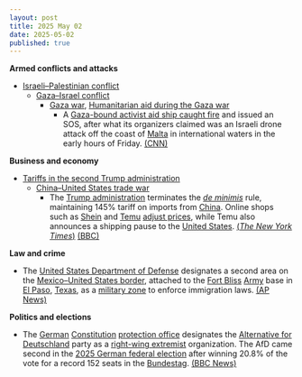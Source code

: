```yaml
---
layout: post
title: 2025 May 02
date: 2025-05-02
published: true
---
```



**Armed conflicts and attacks**

* [Israeli–Palestinian conflict](https://en.wikipedia.org/wiki/Israeli%E2%80%93Palestinian_conflict "Israeli–Palestinian conflict")
  + [Gaza–Israel conflict](https://en.wikipedia.org/wiki/Gaza%E2%80%93Israel_conflict "Gaza–Israel conflict")
    - [Gaza war](https://en.wikipedia.org/wiki/Gaza_war "Gaza war"), [Humanitarian aid during the Gaza war](https://en.wikipedia.org/wiki/Humanitarian_aid_during_the_Gaza_war "Humanitarian aid during the Gaza war")
      * A [Gaza-bound activist aid ship caught fire](https://en.wikipedia.org/wiki/Gaza_Freedom_Flotilla_Incident "Gaza Freedom Flotilla Incident") and issued an SOS, after what its organizers claimed was an Israeli drone attack off the coast of [Malta](https://en.wikipedia.org/wiki/Malta "Malta") in international waters in the early hours of Friday. [(CNN)](https://edition.cnn.com/2025/05/02/europe/gaza-flotilla-ship-sos-intl-hkn)

**Business and economy**

* [Tariffs in the second Trump administration](https://en.wikipedia.org/wiki/Tariffs_in_the_second_Trump_administration "Tariffs in the second Trump administration")
  + [China–United States trade war](https://en.wikipedia.org/wiki/China%E2%80%93United_States_trade_war "China–United States trade war")
    - The [Trump administration](https://en.wikipedia.org/wiki/Second_Trump_administration "Second Trump administration") terminates the *[de minimis](https://en.wikipedia.org/wiki/De_minimis "De minimis")* rule, maintaining 145% tariff on imports from [China](https://en.wikipedia.org/wiki/China "China"). Online shops such as [Shein](https://en.wikipedia.org/wiki/Shein "Shein") and [Temu](https://en.wikipedia.org/wiki/Temu "Temu") [adjust prices](https://en.wikipedia.org/wiki/Purchase_price_adjustment "Purchase price adjustment"), while Temu also announces a shipping pause to the [United States](https://en.wikipedia.org/wiki/United_States "United States"). [(*The New York Times*)](https://www.nytimes.com/2025/05/02/business/economy/trump-china-tariffs-de-minimis.html) [(BBC)](https://www.bbc.com/news/articles/cwy79j2n7d4o)

**Law and crime**

* The [United States Department of Defense](https://en.wikipedia.org/wiki/United_States_Department_of_Defense "United States Department of Defense") designates a second area on the [Mexico–United States border](https://en.wikipedia.org/wiki/Mexico%E2%80%93United_States_border "Mexico–United States border"), attached to the [Fort Bliss](https://en.wikipedia.org/wiki/Fort_Bliss "Fort Bliss") [Army](https://en.wikipedia.org/wiki/US_Army "US Army") base in [El Paso](https://en.wikipedia.org/wiki/El_Paso%2C_Texas "El Paso, Texas"), [Texas](https://en.wikipedia.org/wiki/Texas "Texas"), as a [military zone](https://en.wikipedia.org/wiki/Military_zone "Military zone") to enforce immigration laws. [(AP News)](https://apnews.com/article/military-border-immigration-texas-mexico-d7d15f23bd755b95cd90cbb9a89df6fa)

**Politics and elections**

* The [German](https://en.wikipedia.org/wiki/Germany "Germany") [Constitution](https://en.wikipedia.org/wiki/Constitution_of_Germany "Constitution of Germany") [protection office](https://en.wikipedia.org/wiki/Federal_Office_for_the_Protection_of_the_Constitution "Federal Office for the Protection of the Constitution") designates the [Alternative for Deutschland](https://en.wikipedia.org/wiki/Alternative_for_Deutschland "Alternative for Deutschland") party as a [right-wing extremist](https://en.wikipedia.org/wiki/Far-right_politics_in_Germany_%281945%E2%80%93present%29 "Far-right politics in Germany (1945–present)") organization. The AfD came second in the [2025 German federal election](https://en.wikipedia.org/wiki/2025_German_federal_election "2025 German federal election") after winning 20.8% of the vote for a record 152 seats in the [Bundestag](https://en.wikipedia.org/wiki/Bundestag "Bundestag"). [(BBC News)](https://www.bbc.com/news/articles/cwy6zk9wkrdo)
